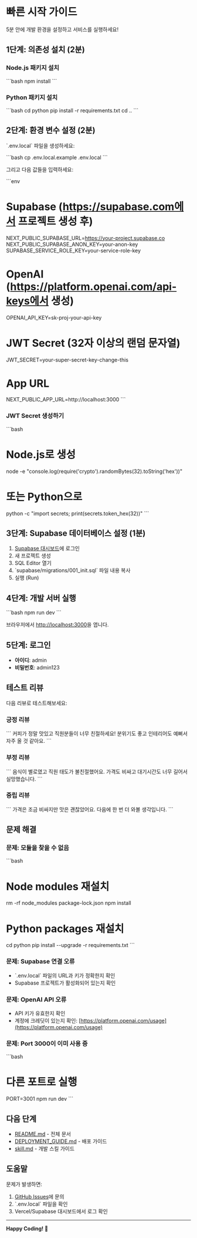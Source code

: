 # 빠른 시작 가이드

5분 안에 개발 환경을 설정하고 서비스를 실행하세요!

## 1단계: 의존성 설치 (2분)

### Node.js 패키지 설치

\`\`\`bash
npm install
\`\`\`

### Python 패키지 설치

\`\`\`bash
cd python
pip install -r requirements.txt
cd ..
\`\`\`

## 2단계: 환경 변수 설정 (2분)

\`.env.local\` 파일을 생성하세요:

\`\`\`bash
cp .env.local.example .env.local
\`\`\`

그리고 다음 값들을 입력하세요:

\`\`\`env
# Supabase (https://supabase.com에서 프로젝트 생성 후)
NEXT_PUBLIC_SUPABASE_URL=https://your-project.supabase.co
NEXT_PUBLIC_SUPABASE_ANON_KEY=your-anon-key
SUPABASE_SERVICE_ROLE_KEY=your-service-role-key

# OpenAI (https://platform.openai.com/api-keys에서 생성)
OPENAI_API_KEY=sk-proj-your-api-key

# JWT Secret (32자 이상의 랜덤 문자열)
JWT_SECRET=your-super-secret-key-change-this

# App URL
NEXT_PUBLIC_APP_URL=http://localhost:3000
\`\`\`

### JWT Secret 생성하기

\`\`\`bash
# Node.js로 생성
node -e "console.log(require('crypto').randomBytes(32).toString('hex'))"

# 또는 Python으로
python -c "import secrets; print(secrets.token_hex(32))"
\`\`\`

## 3단계: Supabase 데이터베이스 설정 (1분)

1. [Supabase 대시보드](https://supabase.com/dashboard)에 로그인
2. 새 프로젝트 생성
3. SQL Editor 열기
4. \`supabase/migrations/001_init.sql\` 파일 내용 복사
5. 실행 (Run)

## 4단계: 개발 서버 실행

\`\`\`bash
npm run dev
\`\`\`

브라우저에서 [http://localhost:3000](http://localhost:3000)을 엽니다.

## 5단계: 로그인

- **아이디**: admin
- **비밀번호**: admin123

## 테스트 리뷰

다음 리뷰로 테스트해보세요:

### 긍정 리뷰
\`\`\`
커피가 정말 맛있고 직원분들이 너무 친절하세요!
분위기도 좋고 인테리어도 예뻐서 자주 올 것 같아요.
\`\`\`

### 부정 리뷰
\`\`\`
음식이 별로였고 직원 태도가 불친절했어요.
가격도 비싸고 대기시간도 너무 길어서 실망했습니다.
\`\`\`

### 중립 리뷰
\`\`\`
가격은 조금 비싸지만 맛은 괜찮았어요.
다음에 한 번 더 와볼 생각입니다.
\`\`\`

## 문제 해결

### 문제: 모듈을 찾을 수 없음

\`\`\`bash
# Node modules 재설치
rm -rf node_modules package-lock.json
npm install

# Python packages 재설치
cd python
pip install --upgrade -r requirements.txt
\`\`\`

### 문제: Supabase 연결 오류

- \`.env.local\` 파일의 URL과 키가 정확한지 확인
- Supabase 프로젝트가 활성화되어 있는지 확인

### 문제: OpenAI API 오류

- API 키가 유효한지 확인
- 계정에 크레딧이 있는지 확인: [https://platform.openai.com/usage](https://platform.openai.com/usage)

### 문제: Port 3000이 이미 사용 중

\`\`\`bash
# 다른 포트로 실행
PORT=3001 npm run dev
\`\`\`

## 다음 단계

- [README.md](./README.md) - 전체 문서
- [DEPLOYMENT_GUIDE.md](./DEPLOYMENT_GUIDE.md) - 배포 가이드
- [skill.md](./skill.md) - 개발 스킬 가이드

## 도움말

문제가 발생하면:
1. [GitHub Issues](https://github.com/yourusername/naver-reply-service/issues)에 문의
2. \`.env.local\` 파일을 확인
3. Vercel/Supabase 대시보드에서 로그 확인

---

**Happy Coding! 🚀**
